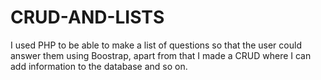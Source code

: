 # CRUD-AND-LISTS
I used PHP to be able to make a list of questions so that the user could answer them using Boostrap, apart from that I made a CRUD where I can add information to the database and so on.
